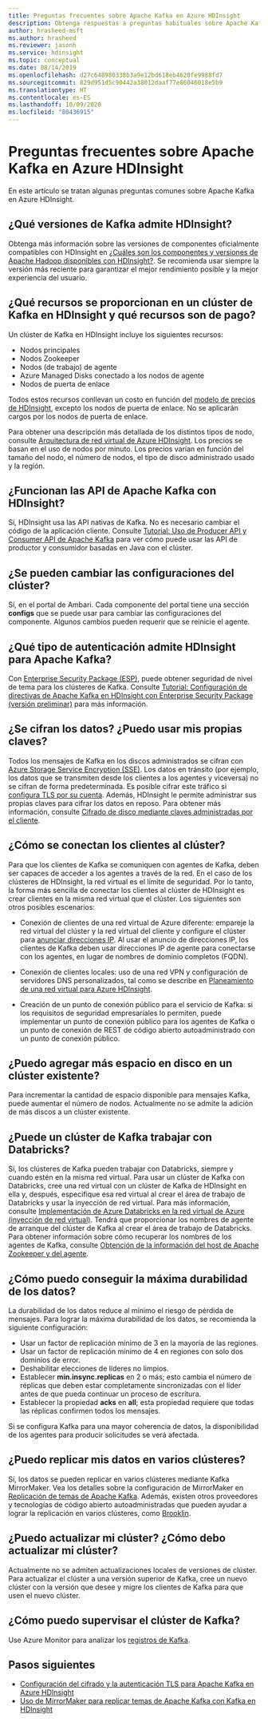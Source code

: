```yaml
---
title: Preguntas frecuentes sobre Apache Kafka en Azure HDInsight
description: Obtenga respuestas a preguntas habituales sobre Apache Kafka en Azure HDInsight, un servicio en la nube de Hadoop administrado.
author: hrasheed-msft
ms.author: hrasheed
ms.reviewer: jasonh
ms.service: hdinsight
ms.topic: conceptual
ms.date: 08/14/2019
ms.openlocfilehash: d27c648980338b3a9e12bd618eb4620fe9988fd7
ms.sourcegitcommit: 829d951d5c90442a38012daaf77e86046018e5b9
ms.translationtype: HT
ms.contentlocale: es-ES
ms.lasthandoff: 10/09/2020
ms.locfileid: "80436915"
---
```

# <a name="frequently-asked-questions-about-apache-kafka-in-azure-hdinsight"></a>Preguntas frecuentes sobre Apache Kafka en Azure HDInsight

En este artículo se tratan algunas preguntas comunes sobre Apache Kafka en Azure HDInsight.

## <a name="what-kafka-versions-are-supported-by-hdinsight"></a>¿Qué versiones de Kafka admite HDInsight?

Obtenga más información sobre las versiones de componentes oficialmente compatibles con HDInsight en [¿Cuáles son los componentes y versiones de Apache Hadoop disponibles con HDInsight?](../hdinsight-component-versioning.md#supported-hdinsight-versions). Se recomienda usar siempre la versión más reciente para garantizar el mejor rendimiento posible y la mejor experiencia del usuario.

## <a name="what-resources-are-provided-in-an-hdinsight-kafka-cluster-and-what-resources-am-i-charged-for"></a>¿Qué recursos se proporcionan en un clúster de Kafka en HDInsight y qué recursos son de pago?

Un clúster de Kafka en HDInsight incluye los siguientes recursos:

* Nodos principales
* Nodos Zookeeper
* Nodos (de trabajo) de agente 
* Azure Managed Disks conectado a los nodos de agente
* Nodos de puerta de enlace

Todos estos recursos conllevan un costo en función del [modelo de precios de HDInsight](https://azure.microsoft.com/pricing/details/hdinsight/), excepto los nodos de puerta de enlace. No se aplicarán cargos por los nodos de puerta de enlace.

Para obtener una descripción más detallada de los distintos tipos de nodo, consulte [Arquitectura de red virtual de Azure HDInsight](../hdinsight-virtual-network-architecture.md). Los precios se basan en el uso de nodos por minuto. Los precios varían en función del tamaño del nodo, el número de nodos, el tipo de disco administrado usado y la región.

## <a name="do-apache-kafka-apis-work-with-hdinsight"></a>¿Funcionan las API de Apache Kafka con HDInsight?

Sí, HDInsight usa las API nativas de Kafka. No es necesario cambiar el código de la aplicación cliente. Consulte [Tutorial: Uso de Producer API y Consumer API de Apache Kafka](./apache-kafka-producer-consumer-api.md) para ver cómo puede usar las API de productor y consumidor basadas en Java con el clúster.

## <a name="can-i-change-cluster-configurations"></a>¿Se pueden cambiar las configuraciones del clúster?

Sí, en el portal de Ambari. Cada componente del portal tiene una sección **configs** que se puede usar para cambiar las configuraciones del componente. Algunos cambios pueden requerir que se reinicie el agente.

## <a name="what-type-of-authentication-does-hdinsight-support-for-apache-kafka"></a>¿Qué tipo de autenticación admite HDInsight para Apache Kafka?

Con [Enterprise Security Package (ESP)](../domain-joined/apache-domain-joined-architecture.md), puede obtener seguridad de nivel de tema para los clústeres de Kafka. Consulte [Tutorial: Configuración de directivas de Apache Kafka en HDInsight con Enterprise Security Package (versión preliminar)](../domain-joined/apache-domain-joined-run-kafka.md) para más información.

## <a name="is-my-data-encrypted-can-i-use-my-own-keys"></a>¿Se cifran los datos? ¿Puedo usar mis propias claves?

Todos los mensajes de Kafka en los discos administrados se cifran con [Azure Storage Service Encryption (SSE)](../../storage/common/storage-service-encryption.md). Los datos en tránsito (por ejemplo, los datos que se transmiten desde los clientes a los agentes y viceversa) no se cifran de forma predeterminada. Es posible cifrar este tráfico si [configura TLS por su cuenta](./apache-kafka-ssl-encryption-authentication.md). Además, HDInsight le permite administrar sus propias claves para cifrar los datos en reposo. Para obtener más información, consulte [Cifrado de disco mediante claves administradas por el cliente](../disk-encryption.md).

## <a name="how-do-i-connect-clients-to-my-cluster"></a>¿Cómo se conectan los clientes al clúster?

Para que los clientes de Kafka se comuniquen con agentes de Kafka, deben ser capaces de acceder a los agentes a través de la red. En el caso de los clústeres de HDInsight, la red virtual es el límite de seguridad. Por lo tanto, la forma más sencilla de conectar los clientes al clúster de HDInsight es crear clientes en la misma red virtual que el clúster. Los siguientes son otros posibles escenarios:

* Conexión de clientes de una red virtual de Azure diferente: empareje la red virtual del clúster y la red virtual del cliente y configure el clúster para [anunciar direcciones IP](apache-kafka-connect-vpn-gateway.md#configure-kafka-for-ip-advertising). Al usar el anuncio de direcciones IP, los clientes de Kafka deben usar direcciones IP de agente para conectarse con los agentes, en lugar de nombres de dominio completos (FQDN).

* Conexión de clientes locales: uso de una red VPN y configuración de servidores DNS personalizados, tal como se describe en [Planeamiento de una red virtual para Azure HDInsight](../hdinsight-plan-virtual-network-deployment.md).

* Creación de un punto de conexión público para el servicio de Kafka: si los requisitos de seguridad empresariales lo permiten, puede implementar un punto de conexión público para los agentes de Kafka o un punto de conexión de REST de código abierto autoadministrado con un punto de conexión público.

## <a name="can-i-add-more-disk-space-on-an-existing-cluster"></a>¿Puedo agregar más espacio en disco en un clúster existente?

Para incrementar la cantidad de espacio disponible para mensajes Kafka, puede aumentar el número de nodos. Actualmente no se admite la adición de más discos a un clúster existente.

## <a name="can-a-kafka-cluster-work-with-databricks"></a>¿Puede un clúster de Kafka trabajar con Databricks? 

Sí, los clústeres de Kafka pueden trabajar con Databricks, siempre y cuando estén en la misma red virtual. Para usar un clúster de Kafka con Databricks, cree una red virtual con un clúster de Kafka de HDInsight en ella y, después, especifique esa red virtual al crear el área de trabajo de Databricks y usar la inyección de red virtual. Para más información, consulte [Implementación de Azure Databricks en la red virtual de Azure (inyección de red virtual)](https://docs.microsoft.com/azure/databricks/administration-guide/cloud-configurations/azure/vnet-inject). Tendrá que proporcionar los nombres de agente de arranque del clúster de Kafka al crear el área de trabajo de Databricks. Para obtener información sobre cómo recuperar los nombres de los agentes de Kafka, consulte [Obtención de la información del host de Apache Zookeeper y del agente](https://docs.microsoft.com/azure/hdinsight/kafka/apache-kafka-get-started#getkafkainfo).

## <a name="how-can-i-have-maximum-data-durability"></a>¿Cómo puedo conseguir la máxima durabilidad de los datos?

La durabilidad de los datos reduce al mínimo el riesgo de pérdida de mensajes. Para lograr la máxima durabilidad de los datos, se recomienda la siguiente configuración:

* Usar un factor de replicación mínimo de 3 en la mayoría de las regiones.
* Usar un factor de replicación mínimo de 4 en regiones con solo dos dominios de error.
* Deshabilitar elecciones de líderes no limpios.
* Establecer **min.insync.replicas** en 2 o más; esto cambia el número de réplicas que deben estar completamente sincronizadas con el líder antes de que pueda continuar un proceso de escritura.
* Establecer la propiedad **acks** en **all**; esta propiedad requiere que todas las réplicas confirmen todos los mensajes.

Si se configura Kafka para una mayor coherencia de datos, la disponibilidad de los agentes para producir solicitudes se verá afectada.

## <a name="can-i-replicate-my-data-to-multiple-clusters"></a>¿Puedo replicar mis datos en varios clústeres?

Sí, los datos se pueden replicar en varios clústeres mediante Kafka MirrorMaker. Vea los detalles sobre la configuración de MirrorMaker en [Replicación de temas de Apache Kafka](apache-kafka-mirroring.md). Además, existen otros proveedores y tecnologías de código abierto autoadministradas que pueden ayudar a lograr la replicación en varios clústeres, como [Brooklin](https://github.com/linkedin/Brooklin/).

## <a name="can-i-upgrade-my-cluster-how-should-i-upgrade-my-cluster"></a>¿Puedo actualizar mi clúster? ¿Cómo debo actualizar mi clúster?

Actualmente no se admiten actualizaciones locales de versiones de clúster. Para actualizar el clúster a una versión superior de Kafka, cree un nuevo clúster con la versión que desee y migre los clientes de Kafka para que usen el nuevo clúster.

## <a name="how-do-i-monitor-my-kafka-cluster"></a>¿Cómo puedo supervisar el clúster de Kafka?

Use Azure Monitor para analizar los [registros de Kafka](./apache-kafka-log-analytics-operations-management.md).

## <a name="next-steps"></a>Pasos siguientes

* [Configuración del cifrado y la autenticación TLS para Apache Kafka en Azure HDInsight](./apache-kafka-ssl-encryption-authentication.md)
* [Uso de MirrorMaker para replicar temas de Apache Kafka con Kafka en HDInsight](./apache-kafka-mirroring.md)
